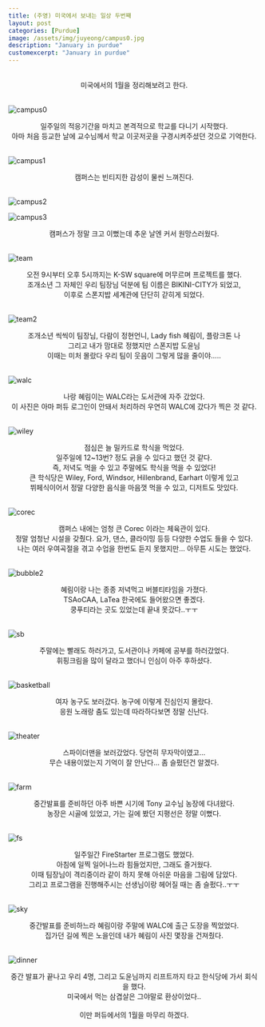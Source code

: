 ```yaml
---
title: (주영) 미국에서 보내는 일상 두번째
layout: post
categories: [Purdue]
image: /assets/img/juyeong/campus0.jpg
description: "January in purdue"
customexcerpt: "January in purdue"
---
```


<br>
<center>미국에서의 1월을 정리해보려고 한다.</center><br>

![campus0](/assets/img/juyeong/campus0.jpg)

<center> 일주일의 적응기간을 마치고 본격적으로 학교를 다니기 시작했다.<br>
아마 처음 등교한 날에 교수님께서 학교 이곳저곳을 구경시켜주셨던 것으로 기억한다.</center><br>

![campus1](/assets/img/juyeong/campus1.jpg)

<center>캠퍼스는 빈티지한 감성이 물씬 느껴진다.</center><br>

![campus2](/assets/img/juyeong/campus2.jpg)

![campus3](/assets/img/juyeong/campus3.jpg)

<center>캠퍼스가 정말 크고 이뻤는데 추운 날엔 커서 원망스러웠다.</center><br>

![team](/assets/img/juyeong/team.jpg)

<center>오전 9시부터 오후 5시까지는 K-SW square에 머무르며 프로젝트를 했다.<br>
조개소년 그 자체인 우리 팀장님 덕분에 팀 이름은 BIKINI-CITY가 되었고,<br>
이후로 스폰지밥 세계관에 단단히 갇히게 되었다.</center><br>

![team2](/assets/img/juyeong/team2.png)

<center>조개소년 씩씩이 팀장님, 다람이 정현언니, Lady fish 혜림이, 플랑크톤 나 <br>
그리고 내가 맘대로 정했지만 스폰지밥 도윤님<br>
이때는 미처 몰랐다 우리 팀이 웃음이 그렇게 많을 줄이야.....</center><br>

![walc](/assets/img/juyeong/walc.jpg)

<center>나랑 혜림이는 WALC라는 도서관에 자주 갔었다.<br>
이 사진은 아마 퍼듀 로그인이 안돼서 처리하러 우연히 WALC에 갔다가 찍은 것 같다.</center><br>

![wiley](/assets/img/juyeong/wiley.jpg)

<center>점심은 늘 밀카드로 학식을 먹었다.<br>
일주일에 12~13번? 정도 긁을 수 있다고 했던 것 같다.<br>
즉, 저녁도 먹을 수 있고 주말에도 학식을 먹을 수 있었다!<br>
큰 학식당은 Wiley, Ford, Windsor, Hillenbrand, Earhart 이렇게 있고<br>
뷔페식이어서 정말 다양한 음식을 마음껏 먹을 수 있고, 디저트도 맛있다.</center><br>

![corec](/assets/img/juyeong/corec.jpg)

<center>캠퍼스 내에는 엄청 큰 Corec 이라는 체육관이 있다.<br>
정말 엄청난 시설을 갖췄다. 요가, 댄스, 클라이밍 등등 다양한 수업도 들을 수 있다.<br>
나는 여러 우여곡절을 겪고 수업을 한번도 듣지 못했지만... 아무튼 시도는 했었다.</center><br>

![bubble2](/assets/img/juyeong/bubble2.jpg)

<center>혜림이랑 나는 종종 저녁먹고 버블티타임을 가졌다.<br>
TSAoCAA, LaTea 한국에도 들어왔으면 좋겠다.<br>
쿵푸티라는 곳도 있었는데 끝내 못갔다..ㅜㅜ</center><br>

![sb](/assets/img/juyeong/sb.jpg)

<center>주말에는 빨래도 하러가고, 도서관이나 카페에 공부를 하러갔었다.<br>
휘핑크림을 많이 달라고 했더니 인심이 아주 후하셨다.</center><br>

![basketball](/assets/img/juyeong/basketball.jpg)

<center>여자 농구도 보러갔다. 농구에 이렇게 진심인지 몰랐다.<br>
응원 노래랑 춤도 있는데 따라하다보면 정말 신난다.</center><br>

![theater](/assets/img/juyeong/theater.jpg)

<center>스파이더맨을 보러갔었다. 당연히 무자막이였고...<br>
무슨 내용이었는지 기억이 잘 안난다... 좀 슬펐던건 알겠다.</center><br>

![farm](/assets/img/juyeong/farm.jpg)

<center>중간발표를 준비하던 아주 바쁜 시기에 Tony 교수님 농장에 다녀왔다.<br>
농장은 시골에 있었고, 가는 길에 봤던 지평선은 정말 이뻤다.</center><br>

![fs](/assets/img/juyeong/fs.jpg)

<center>일주일간 FireStarter 프로그램도 했었다.<br>
아침에 일찍 일어나느라 힘들었지만, 그래도 즐거웠다.<br>
이때 팀장님이 격리중이라 같이 하지 못해 아쉬운 마음을 그림에 담았다.<br>
그리고 프로그램을 진행해주시는 선생님이랑 헤어질 때는 좀 슬펐다..ㅜㅜ</center><br>

![sky](/assets/img/juyeong/sky.jpg)

<center>중간발표를 준비하느라 혜림이랑 주말에 WALC에 출근 도장을 찍었었다.<br>
집가던 길에 찍은 노을인데 내가 혜림이 사진 몇장을 건져줬다.</center><br>

![dinner](/assets/img/juyeong/dinner.jpg)

<center>중간 발표가 끝나고 우리 4명, 그리고 도윤님까지 리프트까지 타고 한식당에 가서 회식을 했다.<br>
미국에서 먹는 삼겹살은 그야말로 환상이었다..</center><br>

<center>이만 퍼듀에서의 1월을 마무리 하겠다.</center><br>
